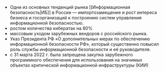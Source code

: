 - Одни из основных тенденций рынка [[Информационная безопасность|ИБ]] в России — импортозамещение и рост интереса бизнеса и госорганизаций к построению систем управления информационной безопасностью.
- ростом количества кибератак на 80%
- массовым уходом зарубежных вендоров с российского рынка.
- Указ Президента РФ «О дополнительных мерах по обеспечению информационной безопасности РФ», который существенно повысил роль службы информационной безопасности и её руководителя.
- с 31 марта 2022 г. была запрещена закупка зарубежного программного обеспечения для использования на значимых объектах критической информационной инфраструктуры (КИИ)

